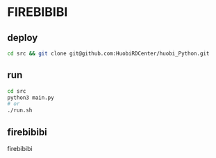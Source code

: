 # FIREBIBIBI
## deploy
```bash
cd src && git clone git@github.com:HuobiRDCenter/huobi_Python.git
```

## run
```bash
cd src 
python3 main.py
# or
./run.sh
```

## firebibibi
firebibibi
